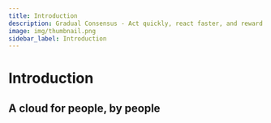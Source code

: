 ```yaml
---
title: Introduction
description: Gradual Consensus - Act quickly, react faster, and reward slowly.
image: img/thumbnail.png
sidebar_label: Introduction
---
```


# Introduction

<Description
  text="Distributed Cloud."
/>

## A cloud for people, by people
